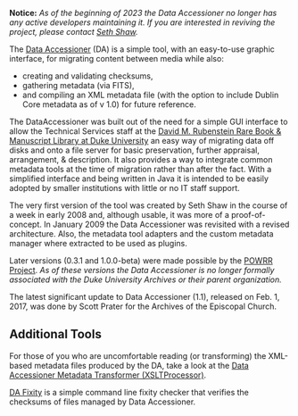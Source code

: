 **Notice:** *As of the beginning of 2023 the Data Accessioner no longer has any active developers maintaining it. If you are interested in reviving the project, please contact [Seth Shaw](mailto:seth.e.shaw@gmail.com?subject=DataAccessioner%20Feedback%2FQuestion).*

The [Data Accessioner](https://github.com/DataAccessioner/DataAccessioner) (DA) is a simple tool, with an easy-to-use graphic interface, for migrating content between media while also:

  - creating and validating checksums,
  - gathering metadata (via FITS),
  - and compiling an XML metadata file (with the option to include Dublin Core metadata as of v 1.0) for future reference.

The DataAccessioner was built out of the need for a simple GUI interface to allow the Technical Services staff at the [David M. Rubenstein Rare Book & Manuscript Library at Duke University](http://library.duke.edu/rubenstein) an easy way of migrating data off disks and onto a file server for basic preservation, further appraisal, arrangement, & description. It also provides a way to integrate common metadata tools at the time of migration rather than after the fact. With a simplified interface and being written in Java it is intended to be easily adopted by smaller institutions with little or no IT staff support.

The very first version of the tool was created by Seth Shaw in the course of a week in early 2008 and, although usable, it was more of a proof-of-concept. In January 2009 the Data Accessioner was revisited with a revised architecture. Also, the metadata tool adapters and the custom metadata manager where extracted to be used as plugins.

Later versions (0.3.1 and 1.0.0-beta) were made possible by the [POWRR Project](http://digitalpowrr.niu.edu/). *As of these versions the Data Accessioner is no longer formally associated with the Duke University Archives or their parent organization.*

The latest significant update to Data Accessioner (1.1), released on Feb. 1, 2017, was done by Scott Prater for the Archives of the Episcopal Church.

## Additional Tools
For those of you who are uncomfortable reading (or transforming) the XML-based metadata files produced by the DA, take a look at the [Data Accessioner Metadata Transformer (XSLTProcessor)](https://github.com/DataAccessioner/XSLTProcessor).

[DA Fixity](https://github.com/DataAccessioner/dafixity) is a simple command line fixity checker that verifies the checksums of files managed by Data Accessioner.


